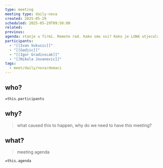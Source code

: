 ```yaml
---
type: meeting
meeting type: daily-nova
created: 2025-05-29
scheduled: 2025-05-29T09:50:00
related: 
previous: 
agenda: stanje u firmi. Remote rad. Kako smo svi? Kako je LUNA utjecala na firmu? Sta je sa HOC?
participants:
  - "[[Ivan Vukusic]]"
  - "[[Gadjic]]"
  - "[[Igor Gradinscak]]"
  - "[[Nikola Jovanovic]]"
tags:
  - meet/daily/nova/domaci
---
```


## who?

`=this.participants`

## why?
> what caused this to happen, why do we need to have this meeting?

## what?
> meeting agenda

`=this.agenda`
